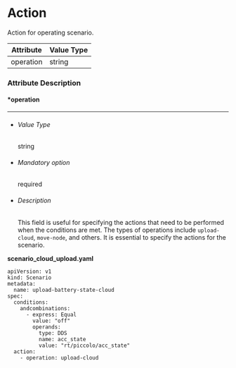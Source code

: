 # Action



Action for operating scenario.

| Attribute | Value Type |
| --------- | ---------- |
| operation | string     |





### Attribute Description



#### *operation

------

- ###### Value Type

  string

- ###### Mandatory option

  required

- ###### Description

  This field is useful for specifying the actions that need to be performed when the conditions are met. The types of operations include `upload-cloud`, `move-node`, and others. It is essential to specify the actions for the scenario.

**scenario_cloud_upload.yaml**

```
apiVersion: v1
kind: Scenario
metadata:
  name: upload-battery-state-cloud
spec:
  conditions:
    andcombinations:
      - express: Equal
        value: "off"
        operands:
          type: DDS
          name: acc_state
          value: "rt/piccolo/acc_state"
  action:
    - operation: upload-cloud
```